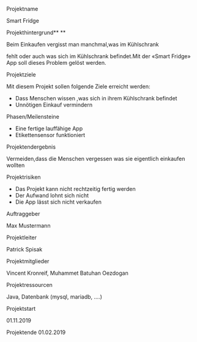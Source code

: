 Projektname

Smart Fridge

Projekthintergrund** **

Beim Einkaufen vergisst man manchmal,was im Kühlschrank

fehlt oder auch was sich im Kühlschrank befindet.Mit der «Smart Fridge» App soll dieses Problem gelöst werden.

Projektziele

Mit diesem Projekt sollen folgende Ziele erreicht werden:

-   Dass Menschen wissen ,was sich in ihrem Kühlschrank befindet
-   Unnötigen Einkauf vermindern

Phasen/Meilensteine

-   Eine fertige lauffähige App
-   Etikettensensor funktioniert

Projektendergebnis

Vermeiden,dass die Menschen vergessen was sie eigentlich einkaufen wollten

Projektrisiken

-   Das Projekt kann nicht rechtzeitig fertig werden
-   Der Aufwand lohnt sich nicht
-   Die App lässt sich nicht verkaufen

Auftraggeber

Max Mustermann

Projektleiter

Patrick Spisak

Projektmitglieder

Vincent Kronreif, Muhammet Batuhan Oezdogan

Projektressourcen

Java, Datenbank (mysql, mariadb, ....)

Projektstart

01.11.2019

Projektende
01.02.2019
